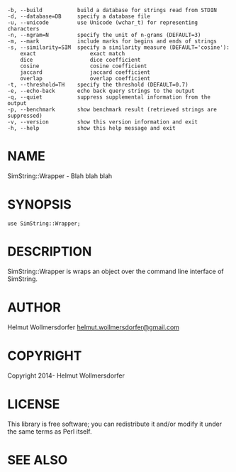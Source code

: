     -b, --build           build a database for strings read from STDIN
    -d, --database=DB     specify a database file
    -u, --unicode         use Unicode (wchar_t) for representing characters
    -n, --ngram=N         specify the unit of n-grams (DEFAULT=3)
    -m, --mark            include marks for begins and ends of strings
    -s, --similarity=SIM  specify a similarity measure (DEFAULT='cosine'):
        exact                 exact match
        dice                  dice coefficient
        cosine                cosine coefficient
        jaccard               jaccard coefficient
        overlap               overlap coefficient
    -t, --threshold=TH    specify the threshold (DEFAULT=0.7)
    -e, --echo-back       echo back query strings to the output
    -q, --quiet           suppress supplemental information from the output
    -p, --benchmark       show benchmark result (retrieved strings are suppressed)
    -v, --version         show this version information and exit
    -h, --help            show this help message and exit

# NAME

SimString::Wrapper - Blah blah blah

# SYNOPSIS

    use SimString::Wrapper;

# DESCRIPTION

SimString::Wrapper is wraps an object over the command line interface of SimString.

# AUTHOR

Helmut Wollmersdorfer <helmut.wollmersdorfer@gmail.com>

# COPYRIGHT

Copyright 2014- Helmut Wollmersdorfer

# LICENSE

This library is free software; you can redistribute it and/or modify
it under the same terms as Perl itself.

# SEE ALSO

